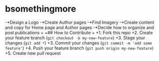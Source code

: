 # bsomethingmore

-*Design a Logo
 -*Create Author pages
 -*Find Imagery
 -*Create content and copy for Home page and Author pages
 -*Decide how to organize and post publications
 +
 +## How to Contribute
 +
 +1. Fork this repo
 +2. Create your feature branch (`git checkout -b my-new-feature`)
 +3. Stage your changes (`git add *`)
 +3. Commit your changes (`git commit -m 'add some feature'`)
 +4. Push your feature branch (`git push origin my-new-feature`)
 +5. Create new pull request
